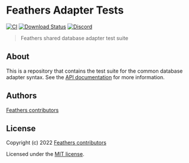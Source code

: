 # Feathers Adapter Tests

[![CI](https://github.com/feathersjs/feathers/workflows/Node.js%20CI/badge.svg)](https://github.com/feathersjs/feathers/actions?query=workflow%3A%22Node.js+CI%22)
[![Download Status](https://img.shields.io/npm/dm/@feathersjs/adapter-commons.svg?style=flat-square)](https://www.npmjs.com/package/@feathersjs/adapter-commons)
[![Discord](https://badgen.net/badge/icon/discord?icon=discord&label)](https://discord.gg/qa8kez8QBx)

> Feathers shared database adapter test suite

## About

This is a repository that contains the test suite for the common database
adapter syntax. See the
[API documentation](https://docs.feathersjs.com/api/databases/common.html) for
more information.

## Authors

[Feathers contributors](https://github.com/feathersjs/adapter-tests/graphs/contributors)

## License

Copyright (c) 2022
[Feathers contributors](https://github.com/feathersjs/feathers/graphs/contributors)

Licensed under the [MIT license](LICENSE).
